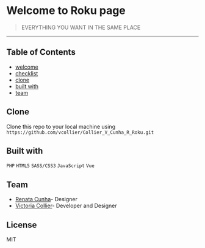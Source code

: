 # Welcome to Roku page

> EVERYTHING YOU WANT IN THE SAME PLACE

---


## Table of Contents

- [welcome](#welcome)
- [checklist](#checklist)
- [clone](#clone)
- [built with](#builtwith)
- [team](#team)


## Clone

Clone this repo to your local machine using `https://github.com/vcollier/Collier_V_Cunha_R_Roku.git`


## Built with

```PHP```
```HTML5```
```SASS/CSS3```
```JavaScript```
```Vue```



## Team
- [Renata Cunha](https://github.com/Re-01)- Designer
- [Victoria Collier](https://github.com/vcollier)- Developer and Designer

## License 
MIT
